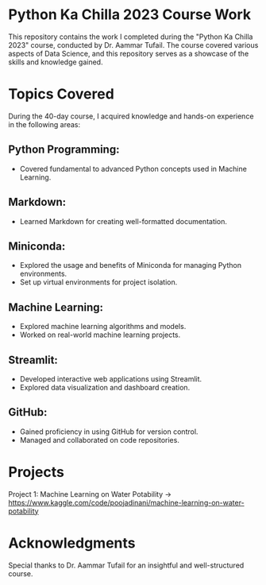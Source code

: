 # Python Ka Chilla 2023 Course Work
This repository contains the work I completed during the "Python Ka Chilla 2023" course, conducted by Dr. Aammar Tufail. The course covered various aspects of Data Science, and this repository serves as a showcase of the skills and knowledge gained.

# Topics Covered
During the 40-day course, I acquired knowledge and hands-on experience in the following areas:

## Python Programming:
* Covered fundamental to advanced Python concepts used in Machine Learning.

## Markdown:
* Learned Markdown for creating well-formatted documentation.

## Miniconda:
* Explored the usage and benefits of Miniconda for managing Python environments.
* Set up virtual environments for project isolation.

## Machine Learning:
* Explored machine learning algorithms and models.
* Worked on real-world machine learning projects.

## Streamlit:
* Developed interactive web applications using Streamlit.
* Explored data visualization and dashboard creation.

## GitHub:
* Gained proficiency in using GitHub for version control.
* Managed and collaborated on code repositories.

# Projects
Project 1: Machine Learning on Water Potability -> https://www.kaggle.com/code/poojadinani/machine-learning-on-water-potability

# Acknowledgments
Special thanks to Dr. Aammar Tufail for an insightful and well-structured course.
